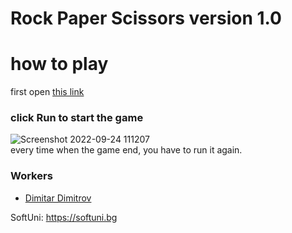 # Rock Paper Scissors version 1.0

# how to play
first open <a href="https://replit.com/@PlayerDMGAMING/Rock-Paper-Scissors-version-10#main.py">this link<a/>

### click Run to start the game
![Screenshot 2022-09-24 111207](https://user-images.githubusercontent.com/112943652/192088100-dda80c39-4487-4058-b60a-49c870de33db.png)
<br>
every time when the game end, you have to run it again.

### Workers
 <ul>
    <li>
  <a href="https://github/MitkoVtori"> Dimitar Dimitrov </a>
    </li>
  </ul>
  
  SoftUni: https://softuni.bg
